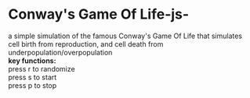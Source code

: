 # Conway's Game Of Life-js-

a simple simulation of the famous Conway's Game Of Life that simulates cell birth from reproduction, and cell death from underpopulation/overpopulation <br/>
**key functions:** <br/>
press r to randomize <br/>
press s to start <br/>
press p to stop <br/>
